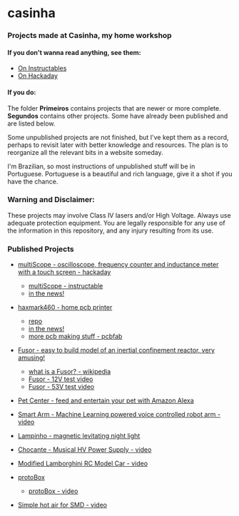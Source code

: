 # casinha

### Projects made at Casinha, my home workshop
#### If you don't wanna read anything, see them:
- [On Instructables](https://www.instructables.com/member/Vitorbnc/)
- [On Hackaday](https://hackaday.io/vitorbarbosa)
#### If you do:
The folder **Primeiros** contains projects that are newer or more complete. **Segundos** contains other projects. Some have already been published and are listed below. 

Some unpublished projects are not finished, but I've kept them as a record, perhaps to revisit later with better knowledge and resources. The plan is to reorganize all the relevant bits in a website someday.

I'm Brazilian, so most instructions of unpublished stuff will be in Portuguese. Portuguese is a beautiful and rich language, give it a shot if you have the chance.


### Warning and Disclaimer:
These projects may involve Class IV lasers and/or High Voltage. Always use adequate protection equipment. You are legally responsible for any use of the information in this repository, and any injury resulting from its use.

### Published Projects


- [multiScope - oscilloscope, frequency counter and inductance meter with a touch screen - hackaday](https://hackaday.io/project/20821-multiscope)
  - [multiScope - instructable](https://www.instructables.com/id/Fast-Portable-and-Affordable-Oscilloscope-and-Indu/)
  - [in the news!](https://hackaday.com/2017/06/15/hackaday-prize-entry-oscilloscope-for-the-masses/)

- [haxmark460 - home pcb printer](https://hackaday.io/project/171775-haxmark460-home-pcb-printer)
  - [repo](https://github.com/Vitorbnc/haxmark460)
  - [in the news!](https://www.hackster.io/news/vitor-barbosa-s-haxmark460-converts-a-lexmark-laser-printer-into-a-pcb-production-machine-36812afd951c)
  - [more pcb making stuff - pcbfab](https://github.com/Vitorbnc/pcbfab)

- [Fusor - easy to build model of an inertial confinement reactor, very amusing!](https://www.instructables.com/id/Real-Life-Arc-Reactor-a-Working-Fusion-Reactor-Mod/)
  - [what is a Fusor? - wikipedia](https://en.wikipedia.org/wiki/Fusor)
  - [Fusor - 12V test video](https://www.youtube.com/watch?v=6fZ-BzcevNQ)
  - [Fusor - 53V test video](https://www.youtube.com/watch?v=GGRel_bjdNY)

- [Pet Center - feed and entertain your pet with Amazon Alexa](https://www.hackster.io/vitor-barbosa/pet-center-feed-and-entertain-your-pet-f6a1c1)

- [Smart Arm - Machine Learning powered voice controlled robot arm - video](https://youtu.be/0p_B7lS6bvE)

- [Lampinho - magnetic levitating night light](https://www.instructables.com/id/Gesture-Controlled-Levitating-Night-Light/)

- [Chocante - Musical HV Power Supply - video](https://youtu.be/UQSp49XbSWg)

- [Modified Lamborghini RC Model Car - video](https://www.youtube.com/playlist?list=PLmUs_lOXmMEDM3TWjs7czqJrOFYxlOGZQ)

- [protoBox](https://hackaday.io/project/2561-protobox)
  - [protoBox - video](https://youtu.be/7HwhwpjOR7w)
  
 - [Simple hot air for SMD - video](https://youtu.be/d3cpQf9fZMI)



